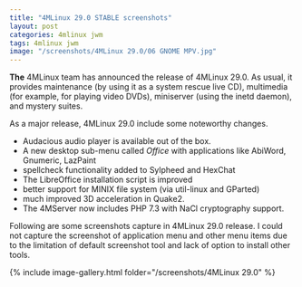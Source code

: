 ```yaml
---
title: "4MLinux 29.0 STABLE screenshots"
layout: post
categories: 4mlinux jwm
tags: 4mlinux jwm
image: "/screenshots/4MLinux 29.0/06 GNOME MPV.jpg"
---
```


**The** 4MLinux team has announced the release of 4MLinux 29.0. As usual, it provides maintenance (by using it as a system rescue live CD), multimedia (for example, for playing video DVDs), miniserver (using the inetd daemon), and mystery suites.

As a major release, 4MLinux 29.0 include some noteworthy changes.
- Audacious audio player is available out of the box.
- A new desktop ‬sub-menu called *Office* ‭‬with applications like AbiWord, Gnumeric, LazPaint
- spellcheck functionality added to Sylpheed and HexChat
- The LibreOffice installation script is improved
- better support for MINIX file system (via ‬util-linux‭ and GParted)‬
- much improved ‬3D acceleration in Quake2.
- The 4MServer now includes PHP 7.3 with NaCl cryptography support.

Following are some screenshots capture in 4MLinux 29.0 release. I could not capture the screenshot of application menu and other menu items due to the limitation of default screenshot tool and lack of option to install other tools.

{% include image-gallery.html folder="/screenshots/4MLinux 29.0" %}
